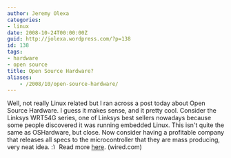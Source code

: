 ```yaml
---
author: Jeremy Olexa
categories:
- linux
date: 2008-10-24T00:00:00Z
guid: http://jolexa.wordpress.com/?p=138
id: 138
tags:
- hardware
- open source
title: Open Source Hardware?
aliases:
    - /2008/10/open-source-hardware/
---
```


Well, not really Linux related but I ran across a post today about Open Source Hardware. I guess it makes sense, and it pretty cool. Consider the Linksys WRT54G series, one of Linksys best sellers nowadays because some people discovered it was running embedded Linux. This isn't quite the same as OSHardware, but close. Now consider having a profitable company that releases all specs to the microcontroller that they are mass producing, very neat idea. <img src="http://blog.jolexa.net/wp-includes/images/smilies/simple-smile.png" alt=":)" class="wp-smiley" style="height: 1em; max-height: 1em;" /> Read more [here][1]. (wired.com)

 [1]: http://www.wired.com/techbiz/startups/magazine/16-11/ff_openmanufacturing?currentPage=all